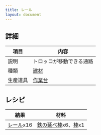 ```yaml
---
title: レール
layout: document
---
```

## 詳細

|項目|内容|
|---|---|
|説明|トロッコが移動できる通路|
|種類|[建材](建材)|
|生産道具|[作業台](作業台)|

## レシピ

|結果|材料|
|---|---|
|[レール](レール)x16|[鉄の延べ棒](鉄の延べ棒)x6、[棒](棒)x1|
